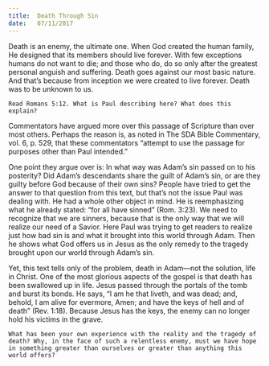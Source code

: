 ```yaml
---
title:  Death Through Sin
date:   07/11/2017
---
```


Death is an enemy, the ultimate one. When God created the human family, He designed that its members should live forever. With few exceptions humans do not want to die; and those who do, do so only after the greatest personal anguish and suffering. Death goes against our most basic nature. And that’s because from inception we were created to live forever. Death was to be unknown to us.

`Read Romans 5:12. What is Paul describing here? What does this explain?`

Commentators have argued more over this passage of Scripture than over most others. Perhaps the reason is, as noted in The SDA Bible Commentary, vol. 6, p. 529, that these commentators “attempt to use the passage for purposes other than Paul intended.”

One point they argue over is: In what way was Adam’s sin passed on to his posterity? Did Adam’s descendants share the guilt of Adam’s sin, or are they guilty before God because of their own sins? People have tried to get the answer to that question from this text, but that’s not the issue Paul was dealing with. He had a whole other object in mind. He is reemphasizing what he already stated: “for all have sinned” (Rom. 3:23). We need to recognize that we are sinners, because that is the only way that we will realize our need of a Savior. Here Paul was trying to get readers to realize just how bad sin is and what it brought into this world through Adam. Then he shows what God offers us in Jesus as the only remedy to the tragedy brought upon our world through Adam’s sin.

Yet, this text tells only of the problem, death in Adam—not the solution, life in Christ. One of the most glorious aspects of the gospel is that death has been swallowed up in life. Jesus passed through the portals of the tomb and burst its bonds. He says, “I am he that liveth, and was dead; and, behold, I am alive for evermore, Amen; and have the keys of hell and of death” (Rev. 1:18). Because Jesus has the keys, the enemy can no longer hold his victims in the grave.

`What has been your own experience with the reality and the tragedy of death? Why, in the face of such a relentless enemy, must we have hope in something greater than ourselves or greater than anything this world offers?`